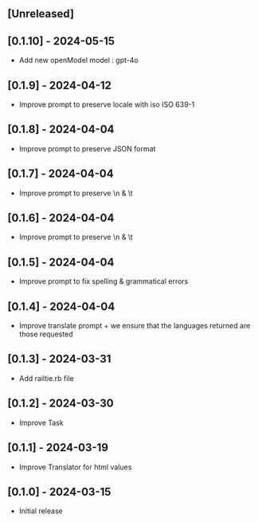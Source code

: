 ## [Unreleased]

## [0.1.10] - 2024-05-15

- Add new openModel model : gpt-4o

## [0.1.9] - 2024-04-12

- Improve prompt to preserve locale with iso ISO 639-1

## [0.1.8] - 2024-04-04

- Improve prompt to preserve JSON format

## [0.1.7] - 2024-04-04

- Improve prompt to preserve  \n & \t

## [0.1.6] - 2024-04-04

- Improve prompt to preserve  \n & \t

## [0.1.5] - 2024-04-04

- Improve prompt to fix spelling & grammatical errors

## [0.1.4] - 2024-04-04

- Improve translate prompt + we ensure that the languages returned are those requested

## [0.1.3] - 2024-03-31

- Add railtie.rb file

## [0.1.2] - 2024-03-30

- Improve Task

## [0.1.1] - 2024-03-19

- Improve Translator for html values

## [0.1.0] - 2024-03-15

- Initial release
